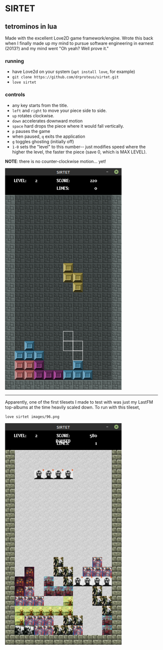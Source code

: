 # SIRTET
## tetrominos in lua

Made with the excellent Love2D game framework/engine. Wrote this back when I finally made up my mind to pursue software engineering in earnest (2013?) and my mind went "Oh yeah? Well prove it."

### running
* have Love2d on your system (`apt install love`, for example)
* `git clone https://github.com/drproteus/sirtet.git`
* `love sirtet`

### controls
* any key starts from the title.
* `left` and `right` to move your piece side to side.
* `up` rotates clockwise.
* `down` accelerates downward motion
* `space` hard drops the piece where it would fall vertically.
* `p` pauses the game
* when paused, `q` exits the application
* `g` toggles ghosting (initially off)
* `1-0` sets the "level" to this number-- just modifies speed where the higher the level, the faster the piece (save 0, which is MAX LEVEL).

**NOTE**: there is no counter-clockwise motion... yet!

![screen1](screenshots/screen1.png)


---

Apparently, one of the first tilesets I made to test with was just my LastFM top-albums at the time heavily scaled down. To run with this tileset,
```
love sirtet images/96.png
```
![screen96](screenshots/screen96.png)
